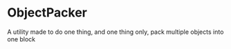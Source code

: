 # ObjectPacker
A utility made to do one thing, and one thing only, pack multiple objects into one block
